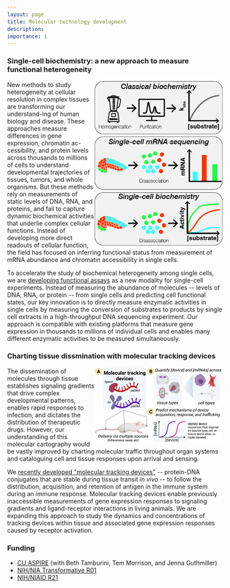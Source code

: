```yaml
---
layout: page
title: Molecular technology development
description: 
importance: 1
---
```


### Single-cell biochemistry: a new approach to measure functional heterogeneity

<img style="float: right; max-width: 300px" src="/assets/img/sc-biochemistry.jpg">

New methods to study heterogeneity at cellular resolution in complex tissues are
transforming our understand-ing of human biology and disease. These approaches
measure differences in gene expression, chromatin ac-cessibility, and protein
levels across thousands to millions of cells to understand developmental
trajectories of tissues, tumors, and whole organisms. But these methods rely on
measurements of static levels of DNA, RNA, and proteins, and fail to capture
dynamic biochemical activities that underlie complex cellular functions. Instead
of developing more direct readouts of cellular function, the field has focused
on inferring functional status from measurement of mRNA abundance and chromatin
accessibility in single cells.

To accelerate the study of biochemical heterogeneity among single cells, we are
[developing functional assays](https://pubmed.ncbi.nlm.nih.gov/32286626/) as a
new modality for single-cell experiments. Instead of measuring the abundance of
molecules -- levels of DNA, RNA, or protein -- from single cells and predicting
cell functional states, our key innovation is to directly measure enzymatic
activities in single cells by measuring the conversion of substrates to products
by single cell extracts in a high-throughput DNA sequencing experiment. Our
approach is compatible with existing platforms that measure gene expression in
thousands to millions of individual cells and enables many different enzymatic
activities to be measured simultaneously.

### Charting tissue dissmination with molecular tracking devices

<img style="float: right; max-width: 300px" src="/assets/img/mouse-tracking-device.jpeg">

The dissemination of molecules through tissue establishes signaling
gradients that drive complex developmental patterns, enables rapid
responses to infection, and dictates the distribution of therapeutic
drugs. However, our understanding of this molecular cartography would be
vastly improved by charting molecular traffic throughout organ systems and
cataloguing cell and tissue responses upon arrival and sensing.

We [recently developed "molecular tracking
devices"](https://pubmed.ncbi.nlm.nih.gov/33843587/) -- protein-DNA
conjugates that are stable during tissue transit *in vivo* -- to follow
the distribution, acquisition, and retention of antigen in the immune
system during an immune response. Molecular tracking devices enable
previously inaccessible measurements of gene expression responses to
signaling gradients and ligand-receptor interactions in living animals. We
are expanding this approach to study the dynamics and concentrations of
tracking devices within tissue and associated gene expression responses
caused by receptor activation.

### Funding

- [CU ASPIRE](https://research.cuanschutz.edu/research-ppg/cu-anschutz-som-programmatic-incubator-for-research-(cu-aspire)-program) (with Beth Tamburini, Tem Morrison, and Jenna Guthmiller)
- [NIH/NIA Transformative R01](https://reporter.nih.gov/search/JVJbnKPKPEmsn4iajmiqig/project-details/10263944)
- [NIH/NIAID R21](https://reporter.nih.gov/search/HH46I88QtUOO7kXMtKO1fg/project-details/10105545)

